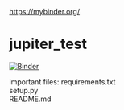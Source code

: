https://mybinder.org/
# jupiter_test
[![Binder](https://mybinder.org/badge_logo.svg)](https://mybinder.org/v2/gh/HaykSD/jupiter_test/master)


important files:
    requirements.txt<br />
    setup.py<br />
    README.md<br />
